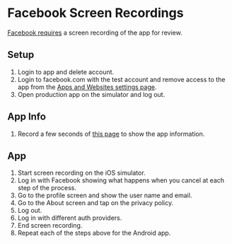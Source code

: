 # Facebook Screen Recordings

[Facebook requires](https://developers.facebook.com/docs/app-review/submission-guide/screen-recordings#screen-recordings) a screen recording of the app for review.

## Setup

1. Login to app and delete account.
1. Login to facebook.com with the test account and remove access to the app from the [Apps and Websites settings page](https://www.facebook.com/settings?tab=applications&ref=settings).
1. Open production app on the simulator and log out.

## App Info

1. Record a few seconds of [this page](./AppInfo.md) to show the app information.

## App

1. Start screen recording on the iOS simulator.
1. Log in with Facebook showing what happens when you cancel at each step of the process.
1. Go to the profile screen and show the user name and email.
1. Go to the About screen and tap on the privacy policy.
1. Log out.
1. Log in with different auth providers.
1. End screen recording.
1. Repeat each of the steps above for the Android app.
